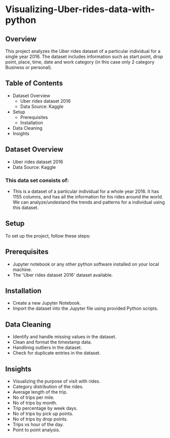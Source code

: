 # Visualizing-Uber-rides-data-with-python

## Overview

This project analyzes the Uber rides dataset of a particular individual for a single year 2016. The dataset includes information such as start point, drop point, place, time, date and work category (in this case only 2 category Business or personal).

## Table of Contents
- Dataset Overview
  - Uber rides dataset 2016
  - Data Source: Kaggle
- Setup
  - Prerequisites
  - Installation
- Data Cleaning
- Insights

## Dataset Overview

- Uber rides dataset 2016
- Data Source: Kaggle

### This data set consists of:
- This is a dataset of a particular individual for a whole year 2016. It has 1155 columns, and has all the information for his rides around the world. We can analyze/undestand the trends and patterns for a individual using this dataset.
  
## Setup
To set up the project, follow these steps:

## Prerequisites
- Jupyter notebook or any other python software installed on your local machine.
- The 'Uber rides dataset 2016' dataset available.
  
## Installation
- Create a new Jupyter Notebook.
- Import the dataset into the Jupyter file using provided Python scripts.

## Data Cleaning
- Identify and handle missing values in the dataset.
- Clean and format the timestamp data.
- Handlinng outliers in the dataset.
- Check for duplicate entries in the dataset.

## Insights
- Visualizing the purpose of visit with rides.
- Category distribution of the rides.
- Average length of the trip.
- No of trips per mile.
- No of trips by month.
- Trip percentage by week days.
- No of trips by pick up points.
- No of trips by drop points.
- Trips vs hour of the day.
- Point to point analysis.


